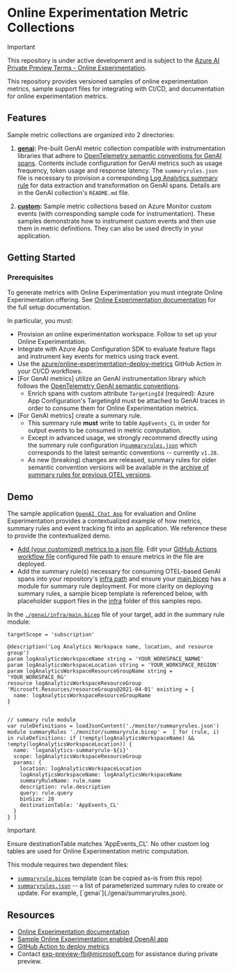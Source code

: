 # Online Experimentation Metric Collections

> [!IMPORTANT]
> This repository is under active development and is subject to the [Azure AI Private Preview Terms - Online Experimentation](private-preview-terms.md).

This repository provides versioned samples of online experimentation metrics, sample support files for integrating with CI/CD, and documentation for online experimentation metrics.

## Features

Sample metric collections are organized into 2 directories:

1. **[genai](./genai):** Pre-built GenAI metric collection compatible with instrumentation libraries that adhere to [OpenTelemetry semantic conventions for GenAI spans](https://opentelemetry.io/docs/specs/semconv/gen-ai/gen-ai-spans/). Contents include configuration for GenAI metrics such as usage frequency, token usage and response latency. 
The `summaryrules.json` file is necessary to provision a corresponding [Log Analytics summary rule](https://learn.microsoft.com/en-us/azure/azure-monitor/logs/summary-rules?tabs=api) for data extraction and transformation on GenAI spans. Details are in the GenAI collection's `README.md` file.

2. **[custom](./custom):** Sample metric collections based on Azure Monitor custom events (with corresponding sample code for instrumentation). These samples demonstrate how to instrument custom events and then use them in metric definitions. They can also be used directly in your application.

## Getting Started

### Prerequisites

To generate metrics with Online Experimentation you must integrate Online Experimentation offering. See [Online Experimentation documentation](aka.ms/exp/public/docs) for the full setup documentation.

In particular, you must:

* Provision an online experimentation workspace. Follow  to set up your Online Experimentation.
* Integrate with Azure App Configuration SDK to evaluate feature flags and instrument key events for metrics using track event.
* Use the [azure/online-experimentation-deploy-metrics](https://github.com/Azure/online-experimentation-deploy-metrics) GitHub Action in your CI/CD workflows.
* [For GenAI metrics] utilize an GenAI instrumentation library which follows the [OpenTelemetry GenAI semantic conventions](https://opentelemetry.io/docs/specs/semconv/gen-ai/).
  - Enrich spans with custom attribute `TargetingId` (required): Azure App Configuration's TargetingId must be attached to GenAI traces in order to consume them for Online Experimentation metrics.
* [For GenAI metrics] create a summary rule. 
  - This summary rule **must** write to table `AppEvents_CL` in order for output events to be consumed in metric computation. 
  - Except in advanced usage, we strongly recommend directly using the summary rule configuration in[`summaryrules.json`](./genai/summaryrules.json) which corresponds to the latest semantic conventions -- currently `v1.28`.
  - As new (breaking) changes are released, summary rules for older semantic convention versions will be available in the [archive of summary rules for previous OTEL versions](./genai/archive-summary-rules/).



## Demo

The sample application [`OpenAI Chat App`](https://github.com/Azure-Samples/openai-chat-app-eval-ab) for evaluation and Online Experimentation provides a contextualized example of how metrics, summary rules and event tracking fit into an application. We reference these to provide the contextualized demo.

* [Add (your customized) metrics to a json file](https://github.com/Azure-Samples/openai-chat-app-eval-ab/tree/main/.config). Edit your [GitHub Actions workflow file](https://github.com/Azure-Samples/openai-chat-app-eval-ab/blob/main/.github/workflows/azure-dev.yml) configured file path to ensure metrics in the file are deployed.
* Add the summary rule(s) necessary for consuming OTEL-based GenAI spans into your repository's [infra path](https://github.com/Azure-Samples/openai-chat-app-eval-ab/blob/main/infra/la-summary-rules.json) and ensure your [main.bicep](https://github.com/Azure-Samples/openai-chat-app-eval-ab/blob/main/infra/main.bicep) has a module for summary rule deployment. For more clarity on deploying summary rules, a sample bicep template is referenced below, with placeholder support files in the [infra](./genai/infra) folder of this samples repo.


In the [`./genai/infra/main.bicep`](./genai/infra/main.bicep) file of your target, add in the summary rule module:

```
targetScope = 'subscription'

@description('Log Analytics Workspace name, location, and resource group')
param logAnalyticsWorkspaceName string = 'YOUR_WORKSPACE_NAMWE'
param logAnalyticsWorkspaceLocation string = 'YOUR_WORKSPACE_REGION'
param logAnalyticsWorkspaceResourceGroupName string = 'YOUR_WORKSPACE_RG'
resource logAnalyticsWorkspaceResourceGroup 'Microsoft.Resources/resourceGroups@2021-04-01' existing = {
  name: logAnalyticsWorkspaceResourceGroupName
}


// summary rule module
var ruleDefinitions = loadJsonContent('./monitor/summaryrules.json')
module summaryRules './monitor/summaryrule.bicep' =  [ for (rule, i) in ruleDefinitions: if (!empty(logAnalyticsWorkspaceName) && !empty(logAnalyticsWorkspaceLocation)) {
  name: 'loganalytics-summaryrule-${i}'
  scope: logAnalyticsWorkspaceResourceGroup
  params: {
    location: logAnalyticsWorkspaceLocation  
    logAnalyticsWorkspaceName: logAnalyticsWorkspaceName
    summaryRuleName: rule.name
    description: rule.description
    query: rule.query
    binSize: 20 
    destinationTable: 'AppEvents_CL'
  }
} ]
```

> [!Important]
> Ensure destinationTable matches 'AppEvents_CL'. No other custom log tables are used for Online Experimentation metric computation.

This module requires two dependent files:
- [`summaryrule.bicep`](./genai/infra/monitor/summaryrule.bicep) template (can be copied as-is from this repo)
- [`summaryrules.json`](./genai/infra/monitor/summaryrules.json`) -- a list of parameterized summary rules to create or update. For example, [`genai`](./genai/summaryrules.json).

## Resources

- [Online Experimentation documentation](https://aka.ms/exp/public/docs)
- [Sample Online Experimentation enabled OpenAI app](https://github.com/Azure-Samples/openai-chat-app-eval-ab)
- [GitHub Action to deploy metrics](https://github.com/Azure/online-experimentation-deploy-metrics)
- Contact <a href="mailto:exp-preview-fb\@microsoft.com">exp-preview-fb\@microsoft.com</a> for assistance during private preview.

